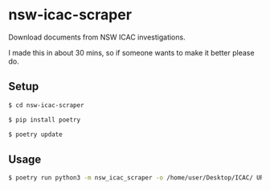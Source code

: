 # nsw-icac-scraper

Download documents from NSW ICAC investigations.

I made this in about 30 mins, so if someone wants to make it better please do.

## Setup

```sh
$ cd nsw-icac-scraper
```

```sh
$ pip install poetry
```

```sh
$ poetry update
```

## Usage

```sh
$ poetry run python3 -m nsw_icac_scraper -o /home/user/Desktop/ICAC/ URL URL URL
```

